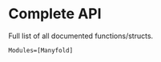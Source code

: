 # Complete API

Full list of all documented functions/structs. 

```@autodocs
Modules=[Manyfold]
```


